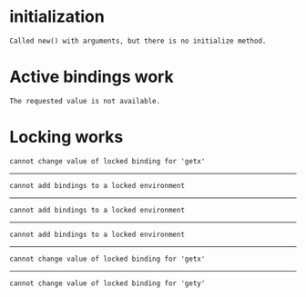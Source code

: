 # initialization

    Called new() with arguments, but there is no initialize method.

# Active bindings work

    The requested value is not available.

# Locking works

    cannot change value of locked binding for 'getx'

---

    cannot add bindings to a locked environment

---

    cannot add bindings to a locked environment

---

    cannot add bindings to a locked environment

---

    cannot change value of locked binding for 'getx'

---

    cannot change value of locked binding for 'gety'

